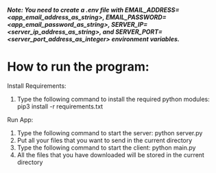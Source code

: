 ***Note: You need to create a .env file with EMAIL_ADDRESS=<app_email_address_as_string>, EMAIL_PASSWORD=<app_email_password_as_string>, SERVER_IP=<server_ip_address_as_string>, and SERVER_PORT=<server_port_address_as_integer> environment variables.***

# How to run the program:

Install Requirements:
1. Type the following command to install the required python modules: pip3 install -r requirements.txt

Run App:
1. Type the following command to start the server: python server.py
2. Put all your files that you want to send in the current directory
3. Type the following command to start the client: python main.py
4. All the files that you have downloaded will be stored in the current directory

